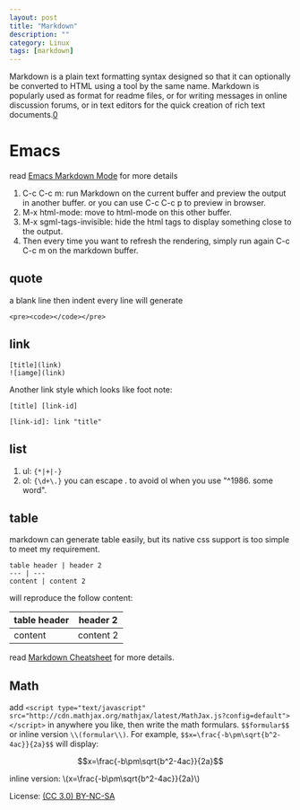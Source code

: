 ```yaml
---
layout: post
title: "Markdown"
description: ""
category: Linux
tags: [markdown]
---
```

Markdown is a plain text formatting syntax designed so that it can optionally be converted to HTML using a tool by the same name. Markdown is popularly used as format for readme files, or for writing messages in online discussion forums, or in text editors for the quick creation of rich text documents.[0]

# Emacs
read [Emacs Markdown Mode](http://jblevins.org/projects/markdown-mode/) for more details

1. C-c C-c m: run Mark­down on the cur­rent buffer and pre­view the out­put in an­other buffer. or you can use C-c C-c p to preview in browser.
2. M-x html-mode: move to html-mode on this other buffer.
3. M-x sgml-tags-invisible: hide the html tags to display something close to the output.
4. Then every time you want to refresh the rendering, simply run again C-c C-c m on the markdown buffer.

## quote
a blank line then indent every line will generate

    <pre><code></code></pre>

## link

    [title](link)
    ![iamge](link)

Another link style which looks like foot note:

    [title] [link-id]

    [link-id]: link "title"

## list
1. ul: `{*|+|-}`
2. ol: `{\d+\.}` you can escape . to avoid ol when you use "^1986. some word".

## table
markdown can generate table easily, but its native css support is too simple to meet my requirement.

    table header | header 2
    --- | ---
    content | content 2

will reproduce the follow content:

table header | header 2
--- | ---
content | content 2

read [Markdown Cheatsheet][1] for more details.

[0]: http://en.wikipedia.org/wiki/Markdown
[1]: https://github.com/adam-p/markdown-here/wiki/Markdown-Cheatsheet

## Math

<script type="text/javascript" src="http://cdn.mathjax.org/mathjax/latest/MathJax.js?config=default"></script>

add ``<script type="text/javascript" src="http://cdn.mathjax.org/mathjax/latest/MathJax.js?config=default"></script>`` in anywhere you like, then write the math formulars. ``$$formular$$`` or inline version ``\\(formular\\)``. For example, ``$$x=\frac{-b\pm\sqrt{b^2-4ac}}{2a}$$`` will display:

$$x=\frac{-b\pm\sqrt{b^2-4ac}}{2a}$$

inline version: \\(x=\frac{-b\pm\sqrt{b^2-4ac}}{2a}\\)

License: [(CC 3.0) BY-NC-SA](http://creativecommons.org/licenses/by-nc-sa/3.0/)

